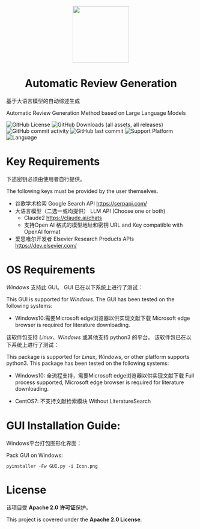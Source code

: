 <p align="center">
  <img src="[https://github.com/kjappelbaum/gptchem/raw/main/docs/source/static/grid_0.png](https://github.com/Invalid-Null/AutomaticReviewGeneration/blob/main/Icon.png)" height="150">
</p>


<h1 align="center">
  Automatic Review Generation
</h1>

基于大语言模型的自动综述生成

Automatic Review Generation Method based on Large Language Models

![GitHub License](https://img.shields.io/github/license/Invalid-Null/AutomaticReviewGeneration)
![GitHub Downloads (all assets, all releases)](https://img.shields.io/github/downloads/Invalid-Null/AutomaticReviewGeneration/total)
![GitHub commit activity](https://img.shields.io/github/commit-activity/t/Invalid-Null/AutomaticReviewGeneration)
![GitHub last commit](https://img.shields.io/github/last-commit/Invalid-Null/AutomaticReviewGeneration)
![Support Platform](https://img.shields.io/badge/platform-Windows-lightgrey.svg)
![Language](https://img.shields.io/badge/Language-Python3-yellow.svg)

# Key Requirements

下述密钥必须由使用者自行提供。

The following keys must be provided by the user themselves.

 - 谷歌学术检索 Google Search API https://serpapi.com/
 - 大语言模型（二选一或均提供） LLM API (Choose one or both)
   - Claude2 https://claude.ai/chats
   - 支持Open AI 格式的模型地址和密钥 URL and Key compatible with OpenAI format
 - 爱思唯尔开发者 Elsevier Research Products APIs https://dev.elsevier.com/

# OS Requirements

*Windows* 支持此 GUI。 GUI 已在以下系统上进行了测试：

This GUI is supported for *Windows*. The GUI has been tested on the following systems:

+ Windows10:需要Microsoft edge浏览器以供实现文献下载 Microsoft edge browser is required for literature downloading.

该软件包支持 *Linux*、*Windows* 或其他支持 python3 的平台。 该软件包已在以下系统上进行了测试：

This package is supported for  *Linux*, *Windows*, or other platform supports python3. This package has been tested on the following systems:

+ Windows10: 全流程支持，需要Microsoft edge浏览器以供实现文献下载 Full process supported, Microsoft edge browser is required for literature downloading. 

+ CentOS7: 不支持文献检索模块 Without LiteratureSearch



# GUI Installation Guide:
Windows平台打包图形化界面：

Pack GUI on Windows:
```
pyinstaller -Fw GUI.py -i Icon.png
```


# License

该项目受 **Apache 2.0 许可证**保护。

This project is covered under the **Apache 2.0 License**.
